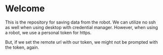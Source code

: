 # Welcome
This is the repository for saving data from the robot.
We can utilize no ssh as well when using desktop with credential manager.
However, when using a robot, we use a personal token for https.

But, if we set the remote url with our token, we might not be prompted with the token, again.
